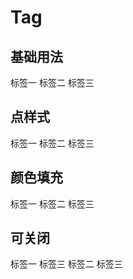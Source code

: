 # Tag

## 基础用法
<ClientOnly>
<f-demo code='
   <if-input v-model="ms"></if-input>'>
<if-tag>标签一</if-tag>
<if-tag color='pink'>标签二</if-tag>
<if-tag color='#7aaac6'>标签三</if-tag>
</f-demo>
</ClientOnly >

## 点样式
<ClientOnly>
<f-demo code='
   <if-input v-model="ms"></if-input>'>
<if-tag dot>标签一</if-tag>
<if-tag dot color='pink'>标签二</if-tag>
<if-tag dot color='#7aaac6'>标签三</if-tag>
</f-demo>
</ClientOnly >

## 颜色填充
<ClientOnly>
<f-demo code='
   <if-input v-model="ms"></if-input>'>
<if-tag fill>标签一</if-tag>
<if-tag fill color='pink'>标签二</if-tag>
<if-tag fill dot color='#7aaac6'>标签三</if-tag>
</f-demo>
</ClientOnly >

## 可关闭
<ClientOnly>
<f-demo code='
   <if-input v-model="ms"></if-input>'>
<if-tag closable>标签一</if-tag>
<if-tag closable dot color='#7aaac6'>标签三</if-tag>
<if-tag fill closable color='pink'>标签二</if-tag>
<if-tag fill closable dot color='#7aaac6'>标签三</if-tag>
</f-demo>
</ClientOnly >